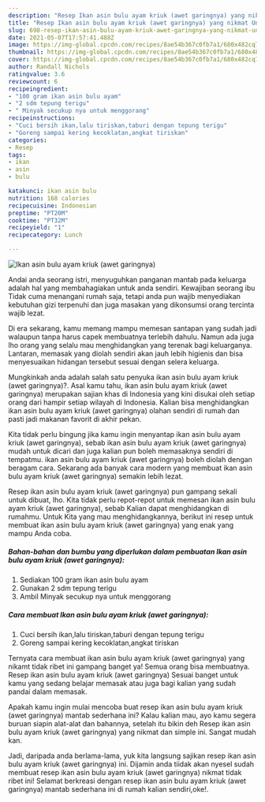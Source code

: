 ```yaml
---
description: "Resep Ikan asin bulu ayam kriuk (awet garingnya) yang nikmat Untuk Jualan"
title: "Resep Ikan asin bulu ayam kriuk (awet garingnya) yang nikmat Untuk Jualan"
slug: 698-resep-ikan-asin-bulu-ayam-kriuk-awet-garingnya-yang-nikmat-untuk-jualan
date: 2021-05-07T17:57:41.488Z
image: https://img-global.cpcdn.com/recipes/8ae54b367c0fb7a1/680x482cq70/ikan-asin-bulu-ayam-kriuk-awet-garingnya-foto-resep-utama.jpg
thumbnail: https://img-global.cpcdn.com/recipes/8ae54b367c0fb7a1/680x482cq70/ikan-asin-bulu-ayam-kriuk-awet-garingnya-foto-resep-utama.jpg
cover: https://img-global.cpcdn.com/recipes/8ae54b367c0fb7a1/680x482cq70/ikan-asin-bulu-ayam-kriuk-awet-garingnya-foto-resep-utama.jpg
author: Randall Nichols
ratingvalue: 3.6
reviewcount: 6
recipeingredient:
- "100 gram ikan asin bulu ayam"
- "2 sdm tepung terigu"
- " Minyak secukup nya untuk menggorang"
recipeinstructions:
- "Cuci bersih ikan,lalu tiriskan,taburi dengan tepung terigu"
- "Goreng sampai kering kecoklatan,angkat tiriskan"
categories:
- Resep
tags:
- ikan
- asin
- bulu

katakunci: ikan asin bulu 
nutrition: 168 calories
recipecuisine: Indonesian
preptime: "PT20M"
cooktime: "PT32M"
recipeyield: "1"
recipecategory: Lunch

---
```



![Ikan asin bulu ayam kriuk (awet garingnya)](https://img-global.cpcdn.com/recipes/8ae54b367c0fb7a1/680x482cq70/ikan-asin-bulu-ayam-kriuk-awet-garingnya-foto-resep-utama.jpg)

Andai anda seorang istri, menyuguhkan panganan mantab pada keluarga adalah hal yang membahagiakan untuk anda sendiri. Kewajiban seorang ibu Tidak cuma menangani rumah saja, tetapi anda pun wajib menyediakan kebutuhan gizi terpenuhi dan juga masakan yang dikonsumsi orang tercinta wajib lezat.

Di era  sekarang, kamu memang mampu memesan santapan yang sudah jadi walaupun tanpa harus capek membuatnya terlebih dahulu. Namun ada juga lho orang yang selalu mau menghidangkan yang terenak bagi keluarganya. Lantaran, memasak yang diolah sendiri akan jauh lebih higienis dan bisa menyesuaikan hidangan tersebut sesuai dengan selera keluarga. 



Mungkinkah anda adalah salah satu penyuka ikan asin bulu ayam kriuk (awet garingnya)?. Asal kamu tahu, ikan asin bulu ayam kriuk (awet garingnya) merupakan sajian khas di Indonesia yang kini disukai oleh setiap orang dari hampir setiap wilayah di Indonesia. Kalian bisa menghidangkan ikan asin bulu ayam kriuk (awet garingnya) olahan sendiri di rumah dan pasti jadi makanan favorit di akhir pekan.

Kita tidak perlu bingung jika kamu ingin menyantap ikan asin bulu ayam kriuk (awet garingnya), sebab ikan asin bulu ayam kriuk (awet garingnya) mudah untuk dicari dan juga kalian pun boleh memasaknya sendiri di tempatmu. ikan asin bulu ayam kriuk (awet garingnya) boleh diolah dengan beragam cara. Sekarang ada banyak cara modern yang membuat ikan asin bulu ayam kriuk (awet garingnya) semakin lebih lezat.

Resep ikan asin bulu ayam kriuk (awet garingnya) pun gampang sekali untuk dibuat, lho. Kita tidak perlu repot-repot untuk memesan ikan asin bulu ayam kriuk (awet garingnya), sebab Kalian dapat menghidangkan di rumahmu. Untuk Kita yang mau menghidangkannya, berikut ini resep untuk membuat ikan asin bulu ayam kriuk (awet garingnya) yang enak yang mampu Anda coba.

<!--inarticleads1-->

##### Bahan-bahan dan bumbu yang diperlukan dalam pembuatan Ikan asin bulu ayam kriuk (awet garingnya):

1. Sediakan 100 gram ikan asin bulu ayam
1. Gunakan 2 sdm tepung terigu
1. Ambil  Minyak secukup nya untuk menggorang




<!--inarticleads2-->

##### Cara membuat Ikan asin bulu ayam kriuk (awet garingnya):

1. Cuci bersih ikan,lalu tiriskan,taburi dengan tepung terigu
1. Goreng sampai kering kecoklatan,angkat tiriskan




Ternyata cara membuat ikan asin bulu ayam kriuk (awet garingnya) yang nikamt tidak ribet ini gampang banget ya! Semua orang bisa membuatnya. Resep ikan asin bulu ayam kriuk (awet garingnya) Sesuai banget untuk kamu yang sedang belajar memasak atau juga bagi kalian yang sudah pandai dalam memasak.

Apakah kamu ingin mulai mencoba buat resep ikan asin bulu ayam kriuk (awet garingnya) mantab sederhana ini? Kalau kalian mau, ayo kamu segera buruan siapin alat-alat dan bahannya, setelah itu bikin deh Resep ikan asin bulu ayam kriuk (awet garingnya) yang nikmat dan simple ini. Sangat mudah kan. 

Jadi, daripada anda berlama-lama, yuk kita langsung sajikan resep ikan asin bulu ayam kriuk (awet garingnya) ini. Dijamin anda tiidak akan nyesel sudah membuat resep ikan asin bulu ayam kriuk (awet garingnya) nikmat tidak ribet ini! Selamat berkreasi dengan resep ikan asin bulu ayam kriuk (awet garingnya) mantab sederhana ini di rumah kalian sendiri,oke!.

